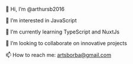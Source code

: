 👋 Hi, I’m @arthursb2016

👀 I’m interested in JavaScript

🌱 I’m currently learning TypeScript and NuxtJs

💞️ I’m looking to collaborate on innovative projects

📫 How to reach me: artsborba@gmail.com
